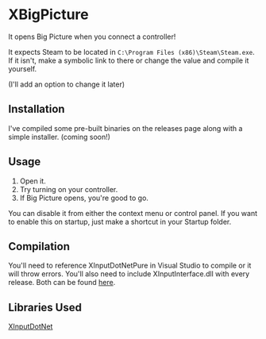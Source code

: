 # XBigPicture

It opens Big Picture when you connect a controller!

It expects Steam to be located in `C:\Program Files (x86)\Steam\Steam.exe`. If it isn't, make a symbolic link to there or change the value and compile it yourself.

(I'll add an option to change it later)

## Installation

I've compiled some pre-built binaries on the releases page along with a simple installer. (coming soon!)

## Usage

1. Open it.
2. Try turning on your controller.
3. If Big Picture opens, you're good to go.

You can disable it from either the context menu or control panel. If you want to enable this on startup, just make a shortcut in your Startup folder.

## Compilation

You'll need to reference XInputDotNetPure in Visual Studio to compile or it will throw errors. You'll also need to include XInputInterface.dll with every release. Both can be found [here](https://github.com/speps/XInputDotNet/releases).

## Libraries Used

[XInputDotNet](https://github.com/speps/XInputDotNet)
